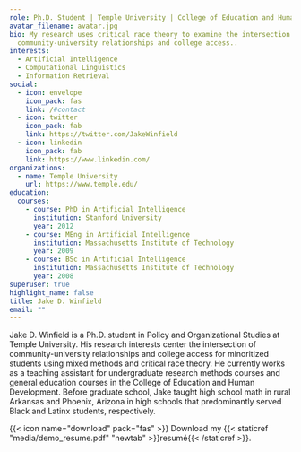 ```yaml
---
role: Ph.D. Student | Temple University | College of Education and Human Development
avatar_filename: avatar.jpg
bio: My research uses critical race theory to examine the intersection of
  community-university relationships and college access..
interests:
  - Artificial Intelligence
  - Computational Linguistics
  - Information Retrieval
social:
  - icon: envelope
    icon_pack: fas
    link: /#contact
  - icon: twitter
    icon_pack: fab
    link: https://twitter.com/JakeWinfield
  - icon: linkedin
    icon_pack: fab
    link: https://www.linkedin.com/
organizations:
  - name: Temple University
    url: https://www.temple.edu/
education:
  courses:
    - course: PhD in Artificial Intelligence
      institution: Stanford University
      year: 2012
    - course: MEng in Artificial Intelligence
      institution: Massachusetts Institute of Technology
      year: 2009
    - course: BSc in Artificial Intelligence
      institution: Massachusetts Institute of Technology
      year: 2008
superuser: true
highlight_name: false
title: Jake D. Winfield
email: ""
---
```

Jake D. Winfield is a Ph.D. student in Policy and Organizational Studies at Temple University. His research interests center the intersection of community-university relationships and college access for minoritized students using mixed methods and critical race theory. He currently works as a teaching assistant for undergraduate research methods courses and general education courses in the College of Education and Human Development. Before graduate school, Jake taught high school math in rural Arkansas and Phoenix, Arizona in high schools that predominantly served Black and Latinx students, respectively. 

{{< icon name="download" pack="fas" >}} Download my {{< staticref "media/demo_resume.pdf" "newtab" >}}resumé{{< /staticref >}}.